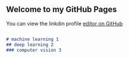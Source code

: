 ## Welcome to my GitHub Pages

You can view the linkdin profile [editor on GitHub](https://www.linkedin.com/in/milad-farzalizadeh/) 




```markdown

# machine learning 1
## deep learning 2
### computer vision 3




```



